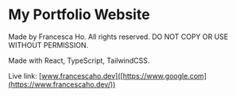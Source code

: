 # My Portfolio Website

Made by Francesca Ho. All rights reserved. DO NOT COPY OR USE WITHOUT PERMISSION.

Made with React, TypeScript, TailwindCSS.

Live link: [www.francescaho.dev]([https://www.google.com](https://www.francescaho.dev/))

